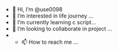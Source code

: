 - 👋 Hi, I’m @use0098
- 👀 I’m interested in life journey ...
- 🌱 I’m currently learning  c script...
- 💞️ I’m looking to collaborate in project ...
- - 📫 How to reach me ...

<!---
use0098/use0098 is a ✨ special ✨ repository because its `README.md` (this file) appears on your GitHub profile.
You can click the Preview link to take a look at your changes.
--->
